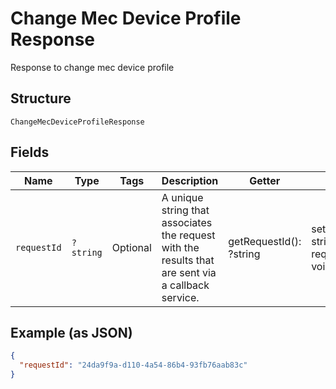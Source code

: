 
# Change Mec Device Profile Response

Response to change mec device profile

## Structure

`ChangeMecDeviceProfileResponse`

## Fields

| Name | Type | Tags | Description | Getter | Setter |
|  --- | --- | --- | --- | --- | --- |
| `requestId` | `?string` | Optional | A unique string that associates the request with the results that are sent via a callback service. | getRequestId(): ?string | setRequestId(?string requestId): void |

## Example (as JSON)

```json
{
  "requestId": "24da9f9a-d110-4a54-86b4-93fb76aab83c"
}
```

